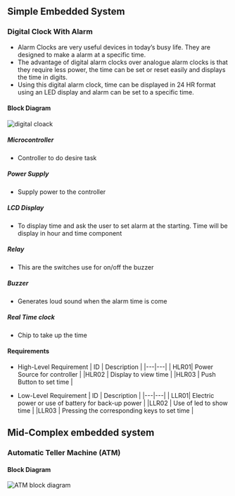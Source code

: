 ## Simple Embedded System
### Digital Clock With Alarm
- Alarm Clocks are very useful devices in today’s busy life. They are designed to make a alarm at a specific time.
- The advantage of digital alarm clocks over analogue alarm clocks is that they require less power, the time can be set or reset easily and displays the time in digits.
- Using this digital alarm clock, time can be displayed in 24 HR format using an LED display and alarm can be set to a specific time.

#### Block Diagram
![digital cloack](https://user-images.githubusercontent.com/98817420/154792410-1653de9a-561b-44a1-9b69-9fa1e3080a65.png)
##### Microcontroller
- Controller to do desire task
##### Power Supply
- Supply power to the controller
##### LCD Display
- To display time and ask the user to set alarm at the starting. Time will be display in hour and time component
##### Relay 
- This are the switches use for on/off the buzzer
##### Buzzer
- Generates loud sound when the alarm time is come
##### Real Time clock
- Chip to take up the time 

#### Requirements
- High-Level Requirement
| ID | Description |
  |---|---|
  | HLR01| Power Source for controller |
  |HLR02 | Display to view time |
  |HLR03 | Push Button to set time |
  
- Low-Level Requirement
| ID | Description |
  |---|---|
  | LLR01| Electric power or use of battery for back-up power |
  |LLR02 | Use of led to show time |
  |LLR03 | Pressing the corresponding keys to set time |

## Mid-Complex embedded system
### Automatic Teller Machine (ATM)
#### Block Diagram
![ATM block diagram](https://user-images.githubusercontent.com/98817420/154805772-940549d9-ef18-417f-a417-7c9024a34a3e.png)
